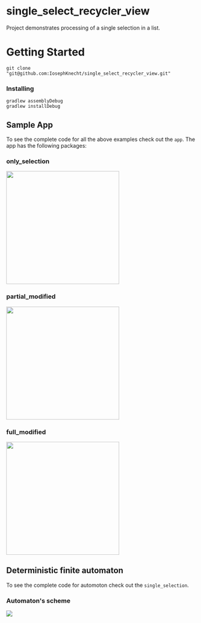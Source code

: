 # single_select_recycler_view
Project demonstrates processing of a single selection in a list.
# Getting Started
~~~batchfile
git clone "git@github.com:IosephKnecht/single_select_recycler_view.git"
~~~
### Installing
~~~batchfile
gradlew assemblyDebug
gradlew installDebug
~~~
## Sample App

To see the complete code for all the above examples check out the `app`. The app has the following packages:

### only_selection

<img src="https://user-images.githubusercontent.com/26083647/71639495-b742bc80-2c88-11ea-9415-a3b21c4647ea.gif" width=300 />


### partial_modified

<img src="https://user-images.githubusercontent.com/26083647/71639496-bb6eda00-2c88-11ea-8731-0dc8bb958d1d.gif" width=300 />


### full_modified

<img src="https://user-images.githubusercontent.com/26083647/71639498-c32e7e80-2c88-11ea-9a05-bd7b1fa4e598.gif" width=300 />

## Deterministic finite automaton

To see the complete code for automoton check out the `single_selection`.

### Automaton's scheme

<img src="https://user-images.githubusercontent.com/26083647/71639776-24a51c00-2c8e-11ea-843f-908e3f5f08c8.png" />
